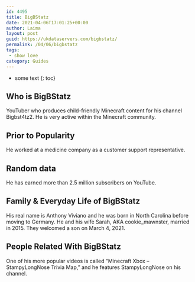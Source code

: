 ```yaml
---
id: 4495
title: BigBStatz
date: 2021-04-06T17:01:25+00:00
author: Laima
layout: post
guid: https://ukdataservers.com/bigbstatz/
permalink: /04/06/bigbstatz
tags:
 - show love
category: Guides
---
```


* some text
{: toc}


## Who is BigBStatz
                  
                  
                  
YouTuber who produces child-friendly Minecraft content for his channel Bigbst4tz2. He is very active within the Minecraft community. 
                  
              
            
              
            
                
                
                
## Prior to Popularity
                  
                  
                  
He worked at a medicine company as a customer support representative. 
                  
              
            
              
            
                
                
                
## Random data
                  
                  
                  
He has earned more than 2.5 million subscribers on YouTube. 
                  
              
            
              
            
                
                
                
## Family & Everyday Life of BigBStatz
                  
                  
                  
His real name is Anthony Viviano and he was born in North Carolina before moving to Germany. He and his wife Sarah, AKA cookie_mawnster, married in 2015. They welcomed a son on March 4, 2021.
                  
              
            
              
            
                
                
                
## People Related With BigBStatz
                  
                  
                  
One of his more popular videos is called &#8220;Minecraft Xbox &#8211; StampyLongNose Trivia Map,&#8221; and he features StampyLongNose on his channel. 
                  
              
            
              
            
                
              
            
              
              
            
            
              
            
          
          
          